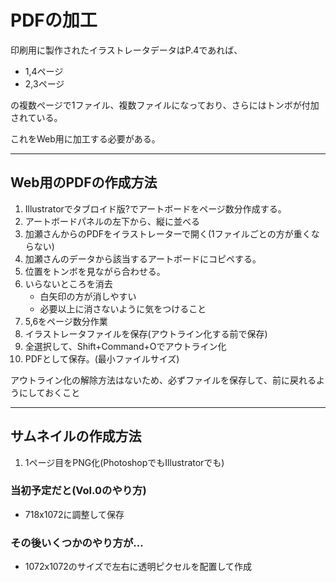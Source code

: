 # PDFの加工

印刷用に製作されたイラストレータデータはP.4であれば、
- 1,4ページ
- 2,3ページ

の複数ページで1ファイル、複数ファイルになっており、さらにはトンボが付加されている。

これをWeb用に加工する必要がある。

---
## Web用のPDFの作成方法
1. Illustratorでタブロイド版?でアートボードをページ数分作成する。
2. アートボードパネルの左下から、縦に並べる
3. 加瀬さんからのPDFをイラストレーターで開く(1ファイルごとの方が重くならない)
4. 加瀬さんのデータから該当するアートボードにコピペする。
5. 位置をトンボを見ながら合わせる。
6. いらないところを消去
   - 白矢印の方が消しやすい
   - 必要以上に消さないように気をつけること
7. 5,6をページ数分作業
8. イラストレータファイルを保存(アウトライン化する前で保存)
9. 全選択して、Shift+Command+Oでアウトライン化
10. PDFとして保存。(最小ファイルサイズ)

アウトライン化の解除方法はないため、必ずファイルを保存して、前に戻れるようにしておくこと

---
## サムネイルの作成方法
1. 1ページ目をPNG化(PhotoshopでもIllustratorでも)

### 当初予定だと(Vol.0のやり方)
- 718x1072に調整して保存

### その後いくつかのやり方が...
- 1072x1072のサイズで左右に透明ピクセルを配置して作成



